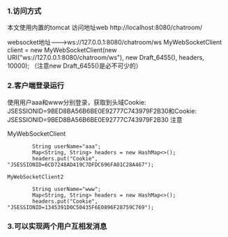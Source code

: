 ### 1.访问方式

本文使用内置的tomcat 访问地址web http://localhost:8080/chatroom/

websocket地址--->ws://127.0.0.1:8080/chatroom/ws
MyWebSocketClient client = new MyWebSocketClient(new URI("ws://127.0.0.1:8080/chatroom/ws"), new Draft_6455(), headers, 10000);
（注意new Draft_6455()是必不可少的）

### 2.客户端登录运行

使用用户aaa和www分别登录，获取到头域Cookie: JSESSIONID=9BED8BA56B6BE0E92777C743979F2B30和Cookie: JSESSIONID=9BED8BA56B6BE0E92777C743979F2B30
注意

MyWebSocketClient

```
        String userName="aaa";
        Map<String, String> headers = new HashMap<>();
        headers.put("Cookie", "JSESSIONID=6CD7248AD419C7DFDC696FA01C28A467");
```

```
MyWebSocketClient2
```

```
        String userName="www";
        Map<String, String> headers = new HashMap<>();
        headers.put("Cookie", "JSESSIONID=1345391D0C50435F6E0896F28759C769");
```



### 3.可以实现两个用户互相发消息

